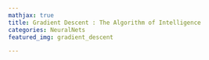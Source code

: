 ```yaml
---
mathjax: true
title: Gradient Descent : The Algorithm of Intelligence
categories: NeuralNets
featured_img: gradient_descent

---
```


